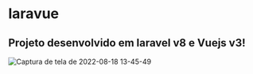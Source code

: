 # laravue
Projeto desenvolvido em laravel v8 e Vuejs v3!
- 
![Captura de tela de 2022-08-18 13-45-49](https://user-images.githubusercontent.com/80511716/185450685-a2ffa002-c533-405a-9b4a-3a8ce6d238aa.png)


